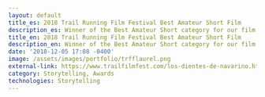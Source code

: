 ```yaml
---
layout: default
title_es: 2018 Trail Running Film Festival Best Amateur Short Film
description_es: Winner of the Best Amateur Short category for our film "Los Dientes de Navarino". Also featured speaker on panel "How to get Started with Making Trail Running Films".
title_en: 2018 Trail Running Film Festival Best Amateur Short Film
description_en: Winner of the Best Amateur Short category for our film "Los Dientes de Navarino". Also featured speaker on panel "How to get Started with Making Trail Running Films".
date: '2018-12-05 17:08 -0400'
image: /assets/images/portfolio/trfflaurel.png
external-link: https://www.trailfilmfest.com/los-dientes-de-navarino.html
category: Storytelling, Awards
technologies: Storytelling
---
```

